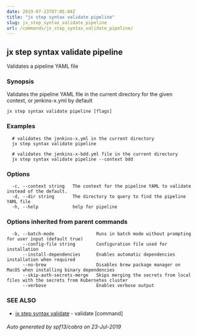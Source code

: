```yaml
---
date: 2019-07-23T07:05:04Z
title: "jx step syntax validate pipeline"
slug: jx_step_syntax_validate_pipeline
url: /commands/jx_step_syntax_validate_pipeline/
---
```

## jx step syntax validate pipeline

Validates a pipeline YAML file

### Synopsis

Validates the pipeline YAML file in the current directory for the given context, or jenkins-x.yml by default

```
jx step syntax validate pipeline [flags]
```

### Examples

```
  # validates the jenkins-x.yml in the current directory
  jx step syntax validate pipeline
  
  # validates the jenkins-x-bdd.yml file in the current directory
  jx step syntax validate pipeline --context bdd
```

### Options

```
  -c, --context string   The context for the pipeline YAML to validate instead of the default.
  -d, --dir string       The directory to query to find the pipeline YAML file
  -h, --help             help for pipeline
```

### Options inherited from parent commands

```
  -b, --batch-mode                Runs in batch mode without prompting for user input (default true)
      --config-file string        Configuration file used for installation
      --install-dependencies      Enables automatic dependencies installation when required
      --no-brew                   Disables brew package manager on MacOS when installing binary dependencies
      --skip-auth-secrets-merge   Skips merging the secrets from local files with the secrets from Kubernetes cluster
      --verbose                   Enables verbose output
```

### SEE ALSO

* [jx step syntax validate](/commands/jx_step_syntax_validate/)	 - validate [command]

###### Auto generated by spf13/cobra on 23-Jul-2019
